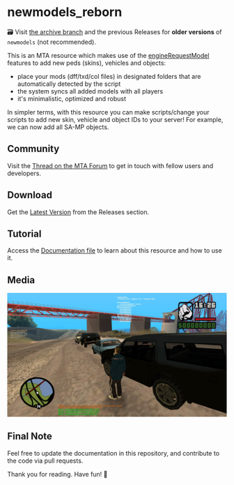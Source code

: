 # newmodels_reborn

🗃️ Visit [the archive branch](https://github.com/Fernando-A-Rocha/mta-add-models/tree/archive) and the previous Releases for **older versions** of `newmodels` (not recommended).

This is an MTA resource which makes use of the [engineRequestModel](https://wiki.multitheftauto.com/wiki/EngineRequestModel) features to add new peds (skins), vehicles and objects:

- place your mods (dff/txd/col files) in designated folders that are automatically detected by the script
- the system syncs all added models with all players
- it's minimalistic, optimized and robust

In simpler terms, with this resource you can make scripts/change your scripts to add new skin, vehicle and object IDs to your server! For example, we can now add all SA-MP objects.

## Community

Visit the [Thread on the MTA Forum](https://forum.mtasa.com/topic/133212-rel-add-new-models-library/) to get in touch with fellow users and developers.

## Download

Get the [Latest Version](https://github.com/Fernando-A-Rocha/mta-add-models/releases/latest) from the Releases section.

## Tutorial

Access the [Documentation file](/.github/doc/DOCUMENTATION.md) to learn about this resource and how to use it.

## Media

![Screenshot 1](/.github/img/ss1.jpg)

## Final Note

Feel free to update the documentation in this repository, and contribute to the code via pull requests.

Thank you for reading. Have fun! 🎉
